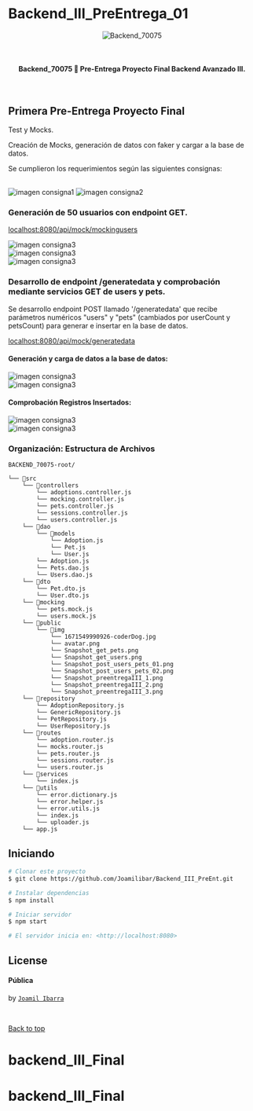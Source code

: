 # Backend_III_PreEntrega_01

<div align="center" id="top"> 
  <img src="./src/public/img/avatar.png" alt="Backend_70075" />

&#xa0;

  <!-- <a href="https://backend_70075.netlify.app">Demo</a> -->
</div>
<!-- 
<h1 align="center">1era Pre-entrega - Backend_70075</h1>

<p align="center">
  <img alt="Github top language" src="https://img.shields.io/github/languages/top/{{joamilibar}}/backend_70065?color=56BEB8">

  <img alt="Github language count" src="https://img.shields.io/github/languages/count/{{joamilibar}}/backend_70065?color=56BEB8">

  <img alt="Repository size" src="https://img.shields.io/github/repo-size/{{joamilibar}}/backend_70065?color=56BEB8">

  <img alt="License" src="https://img.shields.io/github/license/{{joamilibar}}/backend_70065?color=56BEB8">
 -->
  <!-- <img alt="Github issues" src="https://img.shields.io/github/issues/{{YOUR_GITHUB_USERNAME}}/backend_70065?color=56BEB8" /> -->

  <!-- <img alt="Github forks" src="https://img.shields.io/github/forks/{{YOUR_GITHUB_USERNAME}}/backend_70065?color=56BEB8" /> -->

  <!-- <img alt="Github stars" src="https://img.shields.io/github/stars/{{YOUR_GITHUB_USERNAME}}/backend_70065?color=56BEB8" /> -->
</p>

<!-- Status -->

<h4 align="center">
	  Backend_70075 🚀 Pre-Entrega Proyecto Final Backend Avanzado III.  
</h4>

<br>

## Primera Pre-Entrega Proyecto Final

Test y Mocks.

Creación de Mocks, generación de datos con faker y cargar a la base de datos.

Se cumplieron los requerimientos según las siguientes consignas:

  <br>

<img alt="imagen consigna1" src="./src/public/img/Snapshot_preentregaIII_1.png">
<img alt="imagen consigna2" src="./src/public/img/Snapshot_preentregaIII_2.png">

### Generación de 50 usuarios con endpoint GET.

[localhost:8080/api/mock/mockingusers](http://localhost:8080/api/mock/mockingusers)

<img alt="imagen consigna3" src="./src/public/img/Snapshot_mockingusers_50.png">

<br>

<img alt="imagen consigna3" src="./src/public/img/Snapshot_mockingusers_50_navegador.png">

<br>

<img alt="imagen consigna3" src="./src/public/img/Snapshot_preentregaIII_3.png">

### Desarrollo de endpoint /generatedata y comprobación mediante servicios GET de users y pets.

Se desarrollo endpoint POST llamado '/generatedata' que recibe parámetros numéricos "users" y "pets" (cambiados por userCount y petsCount) para generar e insertar en la base de datos.

[localhost:8080/api/mock/generatedata](http://localhost:8080/api/mock/generatedata)

#### Generación y carga de datos a la base de datos:

<img alt="imagen consigna3" src="./src/public/img/Snapshot_post_users_pets_01.png">
<br>
<img alt="imagen consigna3" src="./src/public/img/Snapshot_post_users_pets_02.png">

#### Comprobación Registros Insertados:

<img alt="imagen consigna3" src="./src/public/img/Snapshot_get_users.png">
<br>
<img alt="imagen consigna3" src="./src/public/img/Snapshot_get_pets.png">

### Organización: Estructura de Archivos

    BACKEND_70075-root/

```
└── 📁src
    └── 📁controllers
        └── adoptions.controller.js
        └── mocking.controller.js
        └── pets.controller.js
        └── sessions.controller.js
        └── users.controller.js
    └── 📁dao
        └── 📁models
            └── Adoption.js
            └── Pet.js
            └── User.js
        └── Adoption.js
        └── Pets.dao.js
        └── Users.dao.js
    └── 📁dto
        └── Pet.dto.js
        └── User.dto.js
    └── 📁mocking
        └── pets.mock.js
        └── users.mock.js
    └── 📁public
        └── 📁img
            └── 1671549990926-coderDog.jpg
            └── avatar.png
            └── Snapshot_get_pets.png
            └── Snapshot_get_users.png
            └── Snapshot_post_users_pets_01.png
            └── Snapshot_post_users_pets_02.png
            └── Snapshot_preentregaIII_1.png
            └── Snapshot_preentregaIII_2.png
            └── Snapshot_preentregaIII_3.png
    └── 📁repository
        └── AdoptionRepository.js
        └── GenericRepository.js
        └── PetRepository.js
        └── UserRepository.js
    └── 📁routes
        └── adoption.router.js
        └── mocks.router.js
        └── pets.router.js
        └── sessions.router.js
        └── users.router.js
    └── 📁services
        └── index.js
    └── 📁utils
        └── error.dictionary.js
        └── error.helper.js
        └── error.utils.js
        └── index.js
        └── uploader.js
    └── app.js
```

## Iniciando

```bash
# Clonar este proyecto
$ git clone https://github.com/Joamilibar/Backend_III_PreEnt.git

# Instalar dependencias
$ npm install

# Iniciar servidor
$ npm start

# El servidor inicia en: <http://localhost:8080>
```

## License

#### Pública

<!-- This project is under license from MIT. For more details, see the [LICENSE](LICENSE.md) file. -->

by <a href="https://github.com/Joamilibar/Backend_III_PreEnt.git" target="_blank">`Joamil Ibarra`</a>

&#xa0;

<a href="#top">Back to top</a>
# backend_III_Final
# backend_III_Final
